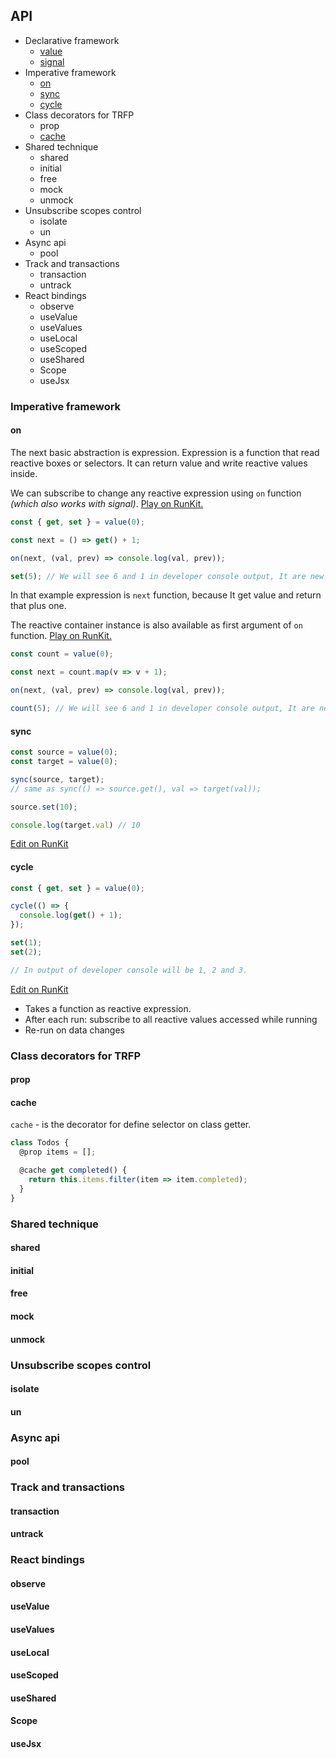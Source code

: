 ## API

- Declarative framework
  - [value](./api-value.md)
  - [signal](./api-signal.md)
- Imperative framework
  - [on](#on)
  - [sync](#sync)
  - [cycle](#cycle)
- Class decorators for TRFP
  - prop
  - [cache](#cache)
- Shared technique
  - shared
  - initial
  - free
  - mock
  - unmock
- Unsubscribe scopes control
  - isolate
  - un
- Async api
  - pool
- Track and transactions
  - transaction
  - untrack
- React bindings
  - observe
  - useValue
  - useValues
  - useLocal
  - useScoped
  - useShared
  - Scope
  - useJsx


### Imperative framework

#### on

The next basic abstraction is expression.
Expression is a function that read reactive boxes or selectors. It can return value and write reactive values inside.

We can subscribe to change any reactive expression using `on` function _(which also works with signal)_. [Play on RunKit.](https://runkit.com/betula/6013ea214e0cf9001ac18e71)

```javascript
const { get, set } = value(0);

const next = () => get() + 1;

on(next, (val, prev) => console.log(val, prev));

set(5); // We will see 6 and 1 in developer console output, It are new and previous value
```

In that example expression is `next` function, because It get value and return that plus one.

The reactive container instance is also available as first argument of `on` function. [Play on RunKit.](https://runkit.com/betula/60c04347473de4001a59307e)

```javascript
const count = value(0);

const next = count.map(v => v + 1);

on(next, (val, prev) => console.log(val, prev));

count(5); // We will see 6 and 1 in developer console output, It are new and previous value
```


#### sync

```javascript
const source = value(0);
const target = value(0);

sync(source, target);
// same as sync(() => source.get(), val => target(val));

source.set(10);

console.log(target.val) // 10
```
[Edit on RunKit](https://runkit.com/betula/601a73b26adfe70020a0e229)



#### cycle

```javascript
const { get, set } = value(0);

cycle(() => {
  console.log(get() + 1);
});

set(1);
set(2);

// In output of developer console will be 1, 2 and 3.
```
[Edit on RunKit](https://runkit.com/betula/601a733c5bfc4e001a38def8)

- Takes a function as reactive expression.
- After each run: subscribe to all reactive values accessed while running
- Re-run on data changes


### Class decorators for TRFP

#### prop

#### cache

`cache` - is the decorator for define selector on class getter.

```javascript
class Todos {
  @prop items = [];

  @cache get completed() {
    return this.items.filter(item => item.completed);
  }
}
```

### Shared technique
#### shared
#### initial
#### free
#### mock
#### unmock
### Unsubscribe scopes control
#### isolate
#### un
### Async api
#### pool
### Track and transactions
#### transaction
#### untrack
### React bindings
#### observe
#### useValue
#### useValues
#### useLocal
#### useScoped
#### useShared
#### Scope
#### useJsx



